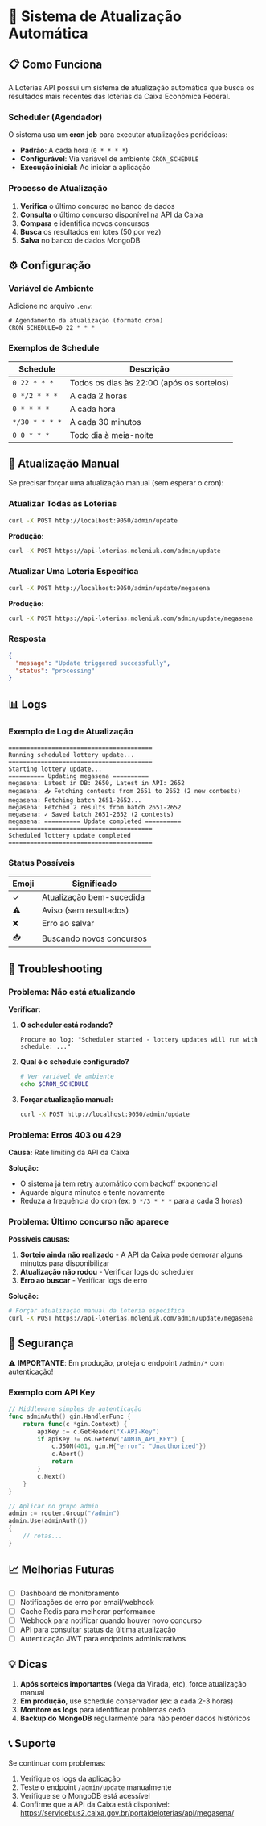# 🔄 Sistema de Atualização Automática

## 📋 Como Funciona

A Loterias API possui um sistema de atualização automática que busca os resultados mais recentes das loterias da Caixa Econômica Federal.

### Scheduler (Agendador)

O sistema usa um **cron job** para executar atualizações periódicas:

- **Padrão**: A cada hora (`0 * * * *`)
- **Configurável**: Via variável de ambiente `CRON_SCHEDULE`
- **Execução inicial**: Ao iniciar a aplicação

### Processo de Atualização

1. **Verifica** o último concurso no banco de dados
2. **Consulta** o último concurso disponível na API da Caixa
3. **Compara** e identifica novos concursos
4. **Busca** os resultados em lotes (50 por vez)
5. **Salva** no banco de dados MongoDB

## ⚙️ Configuração

### Variável de Ambiente

Adicione no arquivo `.env`:

```env
# Agendamento da atualização (formato cron)
CRON_SCHEDULE=0 22 * * *
```

### Exemplos de Schedule

| Schedule       | Descrição                                 |
| -------------- | ----------------------------------------- |
| `0 22 * * *`   | Todos os dias às 22:00 (após os sorteios) |
| `0 */2 * * *`  | A cada 2 horas                            |
| `0 * * * *`    | A cada hora                               |
| `*/30 * * * *` | A cada 30 minutos                         |
| `0 0 * * *`    | Todo dia à meia-noite                     |

## 🔧 Atualização Manual

Se precisar forçar uma atualização manual (sem esperar o cron):

### Atualizar Todas as Loterias

```bash
curl -X POST http://localhost:9050/admin/update
```

**Produção:**

```bash
curl -X POST https://api-loterias.moleniuk.com/admin/update
```

### Atualizar Uma Loteria Específica

```bash
curl -X POST http://localhost:9050/admin/update/megasena
```

**Produção:**

```bash
curl -X POST https://api-loterias.moleniuk.com/admin/update/megasena
```

### Resposta

```json
{
  "message": "Update triggered successfully",
  "status": "processing"
}
```

## 📊 Logs

### Exemplo de Log de Atualização

```
========================================
Running scheduled lottery update...
========================================
Starting lottery update...
========== Updating megasena ==========
megasena: Latest in DB: 2650, Latest in API: 2652
megasena: 📥 Fetching contests from 2651 to 2652 (2 new contests)
megasena: Fetching batch 2651-2652...
megasena: Fetched 2 results from batch 2651-2652
megasena: ✓ Saved batch 2651-2652 (2 contests)
megasena: ========== Update completed ==========
========================================
Scheduled lottery update completed
========================================
```

### Status Possíveis

| Emoji | Significado              |
| ----- | ------------------------ |
| ✓     | Atualização bem-sucedida |
| ⚠     | Aviso (sem resultados)   |
| ❌    | Erro ao salvar           |
| 📥    | Buscando novos concursos |

## 🐛 Troubleshooting

### Problema: Não está atualizando

**Verificar:**

1. **O scheduler está rodando?**

   ```
   Procure no log: "Scheduler started - lottery updates will run with schedule: ..."
   ```

2. **Qual é o schedule configurado?**

   ```bash
   # Ver variável de ambiente
   echo $CRON_SCHEDULE
   ```

3. **Forçar atualização manual:**
   ```bash
   curl -X POST http://localhost:9050/admin/update
   ```

### Problema: Erros 403 ou 429

**Causa:** Rate limiting da API da Caixa

**Solução:**

- O sistema já tem retry automático com backoff exponencial
- Aguarde alguns minutos e tente novamente
- Reduza a frequência do cron (ex: `0 */3 * * *` para a cada 3 horas)

### Problema: Último concurso não aparece

**Possíveis causas:**

1. **Sorteio ainda não realizado** - A API da Caixa pode demorar alguns minutos para disponibilizar
2. **Atualização não rodou** - Verificar logs do scheduler
3. **Erro ao buscar** - Verificar logs de erro

**Solução:**

```bash
# Forçar atualização manual da loteria específica
curl -X POST https://api-loterias.moleniuk.com/admin/update/megasena
```

## 🔐 Segurança

⚠️ **IMPORTANTE**: Em produção, proteja o endpoint `/admin/*` com autenticação!

### Exemplo com API Key

```go
// Middleware simples de autenticação
func adminAuth() gin.HandlerFunc {
    return func(c *gin.Context) {
        apiKey := c.GetHeader("X-API-Key")
        if apiKey != os.Getenv("ADMIN_API_KEY") {
            c.JSON(401, gin.H{"error": "Unauthorized"})
            c.Abort()
            return
        }
        c.Next()
    }
}

// Aplicar no grupo admin
admin := router.Group("/admin")
admin.Use(adminAuth())
{
    // rotas...
}
```

## 📈 Melhorias Futuras

- [ ] Dashboard de monitoramento
- [ ] Notificações de erro por email/webhook
- [ ] Cache Redis para melhorar performance
- [ ] Webhook para notificar quando houver novo concurso
- [ ] API para consultar status da última atualização
- [ ] Autenticação JWT para endpoints administrativos

## 💡 Dicas

1. **Após sorteios importantes** (Mega da Virada, etc), force atualização manual
2. **Em produção**, use schedule conservador (ex: a cada 2-3 horas)
3. **Monitore os logs** para identificar problemas cedo
4. **Backup do MongoDB** regularmente para não perder dados históricos

## 📞 Suporte

Se continuar com problemas:

1. Verifique os logs da aplicação
2. Teste o endpoint `/admin/update` manualmente
3. Verifique se o MongoDB está acessível
4. Confirme que a API da Caixa está disponível: https://servicebus2.caixa.gov.br/portaldeloterias/api/megasena/
